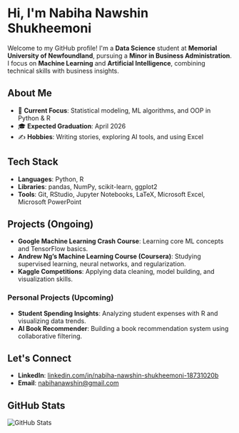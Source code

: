 # Hi, I'm Nabiha Nawshin Shukheemoni

Welcome to my GitHub profile! I'm a **Data Science** student at **Memorial University of Newfoundland**, pursuing a **Minor in Business Administration**. I focus on **Machine Learning** and **Artificial Intelligence**, combining technical skills with business insights.

## About Me
- 🎯 **Current Focus**: Statistical modeling, ML algorithms, and OOP in Python & R  
- 🎓 **Expected Graduation**: April 2026  
- ✍️ **Hobbies**: Writing stories, exploring AI tools, and using Excel  

## Tech Stack
- **Languages**: Python, R  
- **Libraries**: pandas, NumPy, scikit-learn, ggplot2  
- **Tools**: Git, RStudio, Jupyter Notebooks, LaTeX, Microsoft Excel, Microsoft PowerPoint  

## Projects (Ongoing)
- **Google Machine Learning Crash Course**: Learning core ML concepts and TensorFlow basics.  
- **Andrew Ng’s Machine Learning Course (Coursera)**: Studying supervised learning, neural networks, and regularization.  
- **Kaggle Competitions**: Applying data cleaning, model building, and visualization skills.

### Personal Projects (Upcoming)
- **Student Spending Insights**: Analyzing student expenses with R and visualizing data trends.
- **AI Book Recommender**: Building a book recommendation system using collaborative filtering.

## Let's Connect
- **LinkedIn**: [linkedin.com/in/nabiha-nawshin-shukheemoni-18731020b](http://linkedin.com/in/nabiha-nawshin-shukheemoni-18731020b)  
- **Email**: nabihanawshin@gmail.com

## GitHub Stats
![GitHub Stats](https://github-readme-stats.vercel.app/api?username=YourUsername&show_icons=true&theme=tokyonight)
